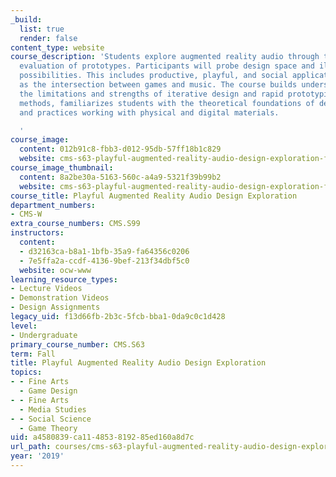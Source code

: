 ```yaml
---
_build:
  list: true
  render: false
content_type: website
course_description: 'Students explore augmented reality audio through the design and
  evaluation of prototypes. Participants will probe design space and illuminate creative
  possibilities. This includes productive, playful, and social applications, as well
  as the intersection between games and music. The course builds understanding of
  the limitations and strengths of iterative design and rapid prototyping as research
  methods, familiarizes students with the theoretical foundations of design exploration,
  and practices working with physical and digital materials.

  '
course_image:
  content: 012b91c8-fbb3-d012-95db-57ff18b1c829
  website: cms-s63-playful-augmented-reality-audio-design-exploration-fall-2019
course_image_thumbnail:
  content: 8a2be30a-5163-560c-a4a9-5321f39b99b2
  website: cms-s63-playful-augmented-reality-audio-design-exploration-fall-2019
course_title: Playful Augmented Reality Audio Design Exploration
department_numbers:
- CMS-W
extra_course_numbers: CMS.S99
instructors:
  content:
  - d32163ca-b8a1-1bfb-35a9-fa64356c0206
  - 7e5ffa2a-ccdf-4136-9bef-213f34dbf5c0
  website: ocw-www
learning_resource_types:
- Lecture Videos
- Demonstration Videos
- Design Assignments
legacy_uid: f13d66fb-2b3c-5fcb-bba1-0da9c0c1d428
level:
- Undergraduate
primary_course_number: CMS.S63
term: Fall
title: Playful Augmented Reality Audio Design Exploration
topics:
- - Fine Arts
  - Game Design
- - Fine Arts
  - Media Studies
- - Social Science
  - Game Theory
uid: a4580839-ca11-4853-8192-85ed160a8d7c
url_path: courses/cms-s63-playful-augmented-reality-audio-design-exploration-fall-2019
year: '2019'
---
```

